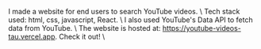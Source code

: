 

I made a website for end users to search YouTube videos. \\
Tech stack used: html, css, javascript, React. \\
I also used YouTube's Data API to fetch data from YouTube. \\
The website is hosted at: https://youtube-videos-tau.vercel.app. Check it out! \\

